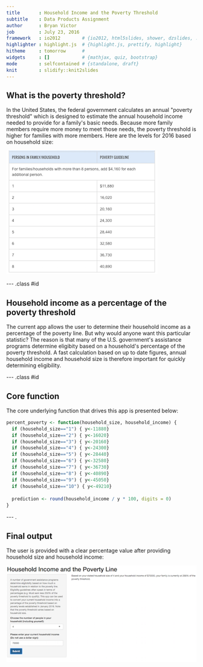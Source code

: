 ```yaml
---
title       : Household Income and the Poverty Threshold
subtitle    : Data Products Assignment
author      : Bryan Victor
job         : July 23, 2016
framework   : io2012        # {io2012, html5slides, shower, dzslides, ...}
highlighter : highlight.js  # {highlight.js, prettify, highlight}
hitheme     : tomorrow      # 
widgets     : []            # {mathjax, quiz, bootstrap}
mode        : selfcontained # {standalone, draft}
knit        : slidify::knit2slides
---
```


## What is the poverty threshold?

In the United States, the federal government calculates an annual "poverty threshold" which is designed to estimate the annual household income needed to provide for a family's basic needs.  Because more family members require more money to meet those needs, the poverty threshold is higher for families with more members. Here are the levels for 2016 based on household size:

![width](levels.png)

<!-- Center image on slide -->
<script type="text/javascript" src="http://ajax.aspnetcdn.com/ajax/jQuery/jquery-1.7.min.js"></script>
<script type="text/javascript">
$(function() {     
  $("p:has(img)").addClass('centered'); 
});
</script>

--- .class #id 

## Household income as a percentage of the poverty threshold

The current app allows the user to determine their household income as a percentage of the poverty line.  But why would anyone want this particular statistic?  The reason is that many of the U.S. government's assistance programs determine eligibity based on a household's percentage of the poverty threshold. A fast calculation based on up to date figures, annual household income and household size is therefore important for quickly determining eligibility.

--- .class #id 

## Core function

The core underlying function that drives this app is presented below:


```r
percent_poverty <- function(household_size, household_income) {
  if (household_size=="1") { y<-11880}
  if (household_size=="2") { y<-16020}
  if (household_size=="3") { y<-20160}
  if (household_size=="4") { y<-24300}
  if (household_size=="5") { y<-28440}
  if (household_size=="6") { y<-32580}
  if (household_size=="7") { y<-36730}
  if (household_size=="8") { y<-40890}
  if (household_size=="9") { y<-45050}
  if (household_size=="10") { y<-49210}
  
  prediction <- round(household_income / y * 100, digits = 0)
}
```

--- .

## Final output

The user is provided with a clear percentage value after providing household size and household income:

![width](app.png)

<!-- Center image on slide -->
<script type="text/javascript" src="http://ajax.aspnetcdn.com/ajax/jQuery/jquery-1.7.min.js"></script>
<script type="text/javascript">
$(function() {     
  $("p:has(img)").addClass('centered'); 
});
</script>




